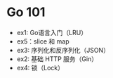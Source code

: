 # Go 101

- ex1: Go语言入门（LRU）
- ex5：slice 和 map
- ex3: 序列化和反序列化（JSON）
- ex2: 基础 HTTP 服务（Gin）
- ex4: 锁（Lock）
